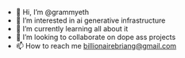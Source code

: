 - 👋 Hi, I’m @grammyeth
- 👀 I’m interested in ai generative infrastructure
- 🌱 I’m currently learning all about it
- 💞️ I’m looking to collaborate on dope ass projects 
- 📫 How to reach me billionairebriang@gmail.com

<!---
grammyeth/grammyeth is a ✨ special ✨ repository because its `README.md` (this file) appears on your GitHub profile.
You can click the Preview link to take a look at your changes.
--->
